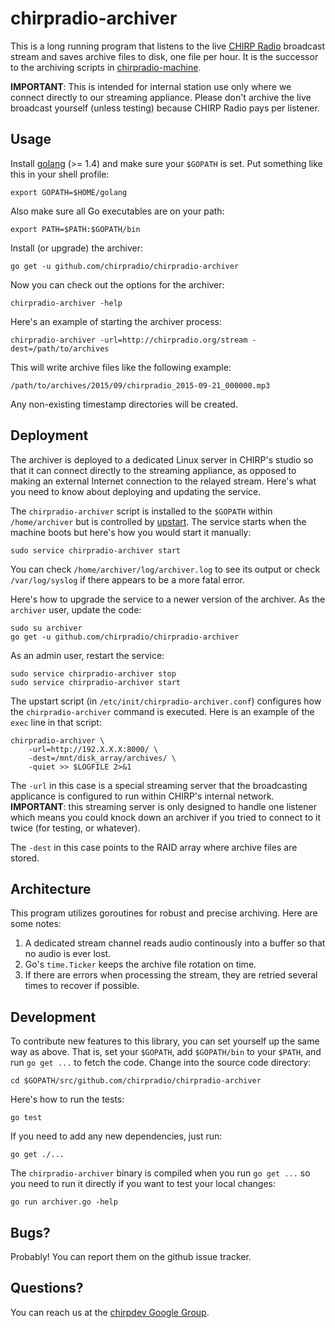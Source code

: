 # chirpradio-archiver

This is a long running program that listens to the live
[CHIRP Radio](http://chirpradio.org/) broadcast
stream and saves archive files to disk, one file per hour. It is the successor
to the archiving scripts in
[chirpradio-machine](https://github.com/chirpradio/chirpradio-machine/).

**IMPORTANT**: This is intended for internal station use only where we connect
directly to our streaming appliance. Please don't archive the live broadcast
yourself (unless testing) because CHIRP Radio pays per listener.

## Usage

Install [golang](http://golang.org/) (>= 1.4) and make sure your `$GOPATH` is
set. Put something like this in your shell profile:

    export GOPATH=$HOME/golang

Also make sure all Go executables are on your path:

    export PATH=$PATH:$GOPATH/bin

Install (or upgrade) the archiver:

    go get -u github.com/chirpradio/chirpradio-archiver

Now you can check out the options for the archiver:

    chirpradio-archiver -help

Here's an example of starting the archiver process:

    chirpradio-archiver -url=http://chirpradio.org/stream -dest=/path/to/archives

This will write archive files like the following example:

    /path/to/archives/2015/09/chirpradio_2015-09-21_000000.mp3

Any non-existing timestamp directories will be created.

## Deployment

The archiver is deployed to a dedicated Linux server in CHIRP's studio so that
it can connect directly to the streaming appliance, as opposed to making an
external Internet connection to the relayed stream. Here's what you need to know
about deploying and updating the service.

The `chirpradio-archiver` script is installed to the `$GOPATH` within
`/home/archiver` but is controlled by
[upstart](http://upstart.ubuntu.com/). The service starts when the machine boots
but here's how you would start it manually:

    sudo service chirpradio-archiver start

You can check `/home/archiver/log/archiver.log` to see its output or check
`/var/log/syslog` if there appears to be a more fatal error.

Here's how to upgrade the service to a newer version of the archiver.
As the `archiver` user, update the code:

    sudo su archiver
    go get -u github.com/chirpradio/chirpradio-archiver

As an admin user, restart the service:

    sudo service chirpradio-archiver stop
    sudo service chirpradio-archiver start

The upstart script (in `/etc/init/chirpradio-archiver.conf`) configures how the
`chirpradio-archiver` command is executed. Here is an example of the `exec` line
in that script:

    chirpradio-archiver \
        -url=http://192.X.X.X:8000/ \
        -dest=/mnt/disk_array/archives/ \
        -quiet >> $LOGFILE 2>&1

The `-url` in this case is a special streaming server that the broadcasting
applicance is configured to run within CHIRP's internal network.
**IMPORTANT**: this streaming server is only designed to handle one listener
which means you could knock down an archiver if you tried to connect to it
twice (for testing, or whatever).

The `-dest` in this case points to the RAID array where archive files are
stored.

## Architecture

This program utilizes goroutines for robust and precise archiving. Here are some
notes:

1. A dedicated stream channel reads audio continously into a buffer so that no
   audio is ever lost.
2. Go's `time.Ticker` keeps the archive file rotation on time.
3. If there are errors when processing the stream, they are retried several
   times to recover if possible.

## Development

To contribute new features to this library, you can set yourself up the same
way as above. That is, set your `$GOPATH`, add `$GOPATH/bin` to your `$PATH`,
and run `go get ...` to fetch the code.
Change into the source code directory:

    cd $GOPATH/src/github.com/chirpradio/chirpradio-archiver

Here's how to run the tests:

    go test

If you need to add any new dependencies, just run:

    go get ./...

The `chirpradio-archiver` binary is compiled when you run `go get ...` so
you need to run it directly if you want to test your local changes:

    go run archiver.go -help

## Bugs?

Probably! You can report them on the github issue tracker.

## Questions?

You can reach us at the [chirpdev Google Group](https://groups.google.com/forum/#!forum/chirpdev).

